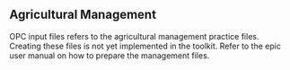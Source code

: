 ## Agricultural Management 

OPC input files refers to the agricultural management practice files. Creating these files is not yet implemented in the toolkit. Refer to the epic user manual on how to prepare the management files.




